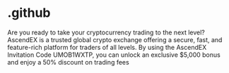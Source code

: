 # .github
Are you ready to take your cryptocurrency trading to the next level? AscendEX is a trusted global crypto exchange offering a secure, fast, and feature-rich platform for traders of all levels. By using the AscendEX Invitation Code UMOB1WXTP, you can unlock an exclusive $5,000 bonus and enjoy a 50% discount on trading fees
